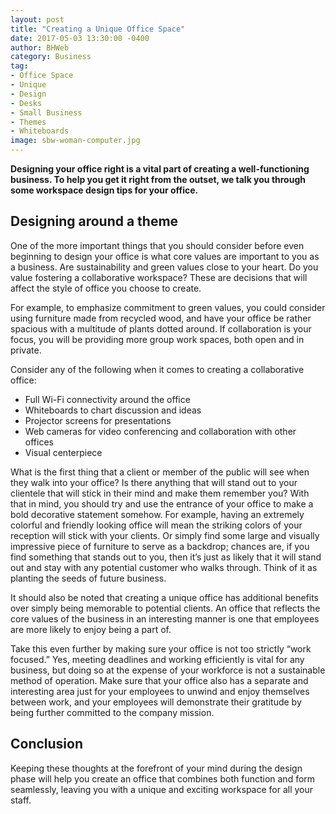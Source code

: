 ```yaml
---
layout: post
title: "Creating a Unique Office Space"
date: 2017-05-03 13:30:00 -0400
author: BHWeb
category: Business
tag:
- Office Space
- Unique
- Design
- Desks
- Small Business
- Themes
- Whiteboards
image: sbw-woman-computer.jpg
---
```


**Designing your office right is a vital part of creating a well-functioning business. To help you get it right from the outset, we talk you through some workspace design tips for your office.**

## Designing around a theme

One of the more important things that you should consider before even beginning to design your office is what core values are important to you as a business. Are sustainability and green values close to your heart. Do you value fostering a collaborative workspace? These are decisions that will affect the style of office you choose to create.

For example, to emphasize commitment to green values, you could consider using furniture made from recycled wood, and have your office be rather spacious with a multitude of plants dotted around. If collaboration is your focus, you will be providing more group work spaces, both open and in private.

Consider any of the following when it comes to creating a collaborative office:

  - Full Wi-Fi connectivity around the office
  - Whiteboards to chart discussion and ideas
  - Projector screens for presentations
  - Web cameras for video conferencing and collaboration with other offices
  - Visual centerpiece

What is the first thing that a client or member of the public will see when they walk into your office? Is there anything that will stand out to your clientele that will stick in their mind and make them remember you? With that in mind, you should try and use the entrance of your office to make a bold decorative statement somehow. For example, having an extremely colorful and friendly looking office will mean the striking colors of your reception will stick with your clients. Or simply find some large and visually impressive piece of furniture to serve as a backdrop; chances are, if you find something that stands out to you, then it’s just as likely that it will stand out and stay with any potential customer who walks through. Think of it as planting the seeds of future business.

It should also be noted that creating a unique office has additional benefits over simply being memorable to potential clients. An office that reflects the core values of the business in an interesting manner is one that employees are more likely to enjoy being a part of.

Take this even further by making sure your office is not too strictly “work focused.” Yes, meeting deadlines and working efficiently is vital for any business, but doing so at the expense of your workforce is not a sustainable method of operation. Make sure that your office also has a separate and interesting area just for your employees to unwind and enjoy themselves between work, and your employees will demonstrate their gratitude by being further committed to the company mission.

## Conclusion

Keeping these thoughts at the forefront of your mind during the design phase will help you create an office that combines both function and form seamlessly, leaving you with a unique and exciting workspace for all your staff.
